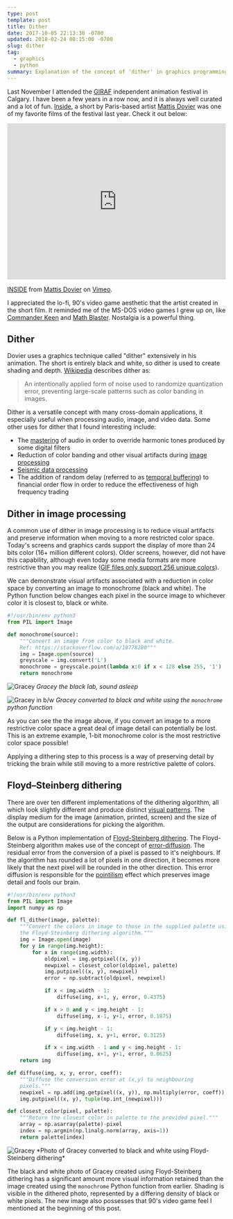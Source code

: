 ```yaml
---
type: post
template: post
title: Dither
date: 2017-10-05 22:13:30 -0700
updated: 2018-02-24 08:15:00 -0700
slug: dither
tag:
  - graphics
  - python
summary: Explanation of the concept of 'dither' in graphics programming with accompanying Python code.
---
```


Last November I attended the [GIRAF][1] independent animation festival
in Calgary. I have been a few years in a row now, and it is always
well curated and a lot of fun. [Inside][2], a short by Paris-based
artist [Mattis Dovier][3] was one of my favorite films of the festival
last year. Check it out below:

<iframe src="https://player.vimeo.com/video/172933813?color=ffffff&title=0&byline=0&portrait=0" width="640" height="360" frameborder="0" webkitallowfullscreen mozallowfullscreen allowfullscreen style="max-width: 100%"></iframe>
<p><a href="https://vimeo.com/172933813">INSIDE</a> from <a href="https://vimeo.com/mattisdovier">Mattis Dovier</a> on <a href="https://vimeo.com">Vimeo</a>.</p>

I appreciated the lo-fi, 90's video game aesthetic that the artist
created in the short film. It reminded me of the MS-DOS video games I
grew up on, like [Commander Keen][4] and [Math Blaster][5]. Nostalgia
is a powerful thing.

## Dither

Dovier uses a graphics technique called "dither" extensively in his
animation. The short is entirely black and white, so dither is used to
create shading and depth. [Wikipedia][6] describes dither as:

> An intentionally applied form of noise used to randomize
> quantization error, preventing large-scale patterns such as color
> banding in images.

Dither is a versatile concept with many cross-domain applications, it
especially useful when processing audio, image, and video data. Some
other uses for dither that I found interesting include:

- The [mastering][7] of audio in order to override harmonic tones
  produced by some digital filters
- Reduction of color banding and other visual artifacts
  during [image processing][8]
- [Seismic data processing][9]
- The addition of random delay (referred to
  as [temporal buffering][10]) to financial order flow in order to
  reduce the effectiveness of high frequency trading

## Dither in image processing

A common use of dither in image processing is to reduce visual
artifacts and preserve information when moving to a more restricted
color space. Today's screens and graphics cards support the display of
more than 24 bits color (16+ million different colors). Older screens,
however, did not have this capability, although even today some media
formats are more restrictive than you may realize
([GIF files only support 256 unique colors][11]).

We can demonstrate visual artifacts associated with a reduction in
color space by converting an image to monochrome (black and
white). The Python function below changes each pixel in the source
image to whichever color it is closest to, black or white.

```python
#!/usr/bin/env python3
from PIL import Image

def monochrome(source):
    """Convert an image from color to black and white. 
    Ref: https://stackoverflow.com/a/18778280"""
    img = Image.open(source)
    greyscale = img.convert('L')
    monochrome = greyscale.point(lambda x:0 if x < 128 else 255, '1')
    return monochrome

```
![Gracey][gracey-img]
*Gracey the black lab, sound asleep*

![Gracey in b/w][graceybw-img]
*Gracey converted to black and white using the `monochrome` python function*

As you can see the the image above, if you convert an image to a more
restrictive color space a great deal of image detail can potentially
be lost. This is an extreme example, 1-bit monochrome color is the
most restrictive color space possible!

Applying a dithering step to this process is a way of preserving
detail by tricking the brain while still moving to a more restrictive
palette of colors.

## Floyd–Steinberg dithering

There are over ten different implementations of the dithering
algorithm, all which look slightly different and produce
distinct [visual patterns][12]. The display medium for the image
(animation, printed, screen) and the size of the output are
considerations for picking the algorithm.

Below is a Python implementation of [Floyd-Steinberg dithering][13].
The Floyd-Steinberg algorithm makes use of the concept
of [error-diffusion][14]. The residual error from the conversion of a
pixel is passed to it's neighbours. If the algorithm has rounded a lot
of pixels in one direction, it becomes more likely that the next pixel
will be rounded in the other direction. This error diffusion is
responsible for the [pointilism][15] effect which preserves image
detail and fools our brain.

```python
#!/usr/bin/env python3
from PIL import Image
import numpy as np

def fl_dither(image, palette):
    """Convert the colors in image to those in the supplied palette using
    the Floyd-Steinberg dithering algorithm."""
    img = Image.open(image)
    for y in range(img.height):
        for x in range(img.width):
            oldpixel = img.getpixel((x, y))
            newpixel = closest_color(oldpixel, palette)
            img.putpixel((x, y), newpixel)
            error = np.subtract(oldpixel, newpixel)

            if x < img.width - 1:
                diffuse(img, x+1, y, error, 0.4375)

            if x > 0 and y < img.height - 1:
                diffuse(img, x-1, y+1, error, 0.1875)

            if y < img.height - 1:
                diffuse(img, x, y+1, error, 0.3125)

            if x < img.width - 1 and y < img.height - 1:
                diffuse(img, x+1, y+1, error, 0.0625)
    return img

def diffuse(img, x, y, error, coeff):
    """Diffuse the conversion error at (x,y) to neighbouring
    pixels."""
    newpixel = np.add(img.getpixel((x, y)), np.multiply(error, coeff))
    img.putpixel((x, y), tuple(np.int_(newpixel)))

def closest_color(pixel, palette):
    """Return the closest color in palette to the provided pixel."""
    array = np.asarray(palette)-pixel
    index = np.argmin(np.linalg.norm(array, axis=1))
    return palette[index]
```

<img alt="Gracey" src="/images/dither/fl_gracey.jpg" style="image-rendering: pixelated;">
*Photo of Gracey converted to black and white using Floyd-Steinberg
dithering*

The black and white photo of Gracey created using Floyd-Steinberg
dithering has a significant amount more visual information retained
than the image created using the `monochrome` Python function from
earlier. Shading is visible in the dithered photo, represented by a
differing density of black or white pixels. The new image also
possesses that 90's video game feel I mentioned at the beginning
of this post.

[1]: http://www.giraffest.ca/
[2]: https://vimeo.com/172933813
[3]: http://mattisdovier.tumblr.com/
[4]: https://en.wikipedia.org/wiki/Commander_Keen
[5]: https://en.wikipedia.org/wiki/Math_Blaster!
[6]: https://en.wikipedia.org/wiki/Dither
[7]: https://www.masteringworld.com/blog/what-is-dither
[8]: https://www.slrlounge.com/remove-banding-photoshop/
[9]: http://geophysics.geoscienceworld.org/content/63/5/1799
[10]: https://www.sec.gov/comments/10-222/10222-498.pdf
[11]: https://en.wikipedia.org/wiki/GIF#Palettes
[12]: https://en.wikipedia.org/wiki/Dither#Algorithms
[13]: https://en.wikipedia.org/wiki/Floyd-Steinberg_dithering
[14]: https://en.wikipedia.org/wiki/Error_diffusion
[15]: https://en.wikipedia.org/wiki/Pointillism

[gracey-img]: /images/dither/gracey.jpg
[graceybw-img]: /images/dither/gracey_bw.jpg
